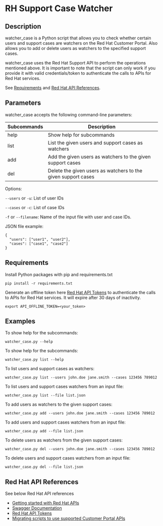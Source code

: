 # RH Support Case Watcher

## Description

watcher_case is a Python script that allows you to check whether certain users and support cases are watchers on the Red Hat Customer Portal. Also allows you to add or delete users as watchers to the specified support cases.

watcher_case uses the Red Hat Support API to perform the operations mentioned above. It is important to note that the script can only work if you provide it with valid credentials/token to authenticate the calls to APIs for Red Hat services. 

See [Requirements](#requirements) and [Red Hat API References](#red-hat-api-references).

## Parameters

watcher_case accepts the following command-line parameters:

 Subcommands | Description | 
| ---------- |  ---------- | 
| help  | Show help for subcommands  |
|list| List the given users and support cases as watchers|
|add|Add the given users as watchers to the given support cases|
|del|Delete the given users as watchers to the given support cases|

Options:

`--users` or `-u`: List of user IDs

`--cases` or `-c`: List of case IDs

`-f` or `--filename`: Name of the input file with user and case IDs.

JSON file example:

```
{
  "users": ["user1", "user2"],
  "cases": ["case1", "case2"]
}
``` 

## Requirements

Install Python packages with pip and requirements.txt

```
pip install -r requirements.txt
```

Generate an offline token here [Red Hat API Tokens](https://access.redhat.com/management/api) to authenticate the calls to APIs for Red Hat services. It will expire after 30 days of inactivity.

```
export API_OFFLINE_TOKEN=<your_token>
```

## Examples

To show help for the subcommands:
```
watcher_case.py --help
```

To show help for the subcommands:
```
watcher_case.py list --help
```

To list users and support cases as watchers:
```
watcher_case.py list --users john.doe jane.smith --cases 123456 789012
```

To list users and support cases watchers from an input file:
```
watcher_case.py list --file list.json
```

To add users as watchers to the given support cases:
```
watcher_case.py add --users john.doe jane.smith --cases 123456 789012
```

To add users and support cases watchers from an input file:
```
watcher_case.py add --file list.json
```

To delete users as watchers from the given support cases:
```
watcher_case.py del --users john.doe jane.smith --cases 123456 789012
```

To delete users and support cases watchers from an input file:
```
watcher_case.py del --file list.json
```

## Red Hat API References

See below Red Hat API references  
 
- [Getting started with Red Hat APIs](https://access.redhat.com/articles/3626371)
- [Swagger Documentation](https://access.redhat.com/management/api/case_management)
- [Red Hat API Tokens](https://access.redhat.com/management/api)
- [Migrating scripts to use supported Customer Portal APIs](https://access.redhat.com/articles/6873281)
